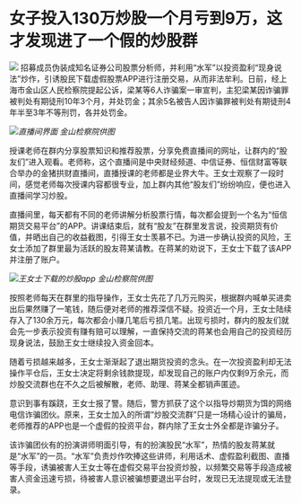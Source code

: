 # 女子投入130万炒股一个月亏到9万，这才发现进了一个假的炒股群

![](https://inews.gtimg.com/newsapp_bt/0/15676997892/1000)
招募成员伪装成知名证券公司股票分析师，并利用“水军”以投资盈利“现身说法”炒作，引诱股民下载虚假股票APP进行注册交易，从而非法牟利。日前，经上海市金山区人民检察院提起公诉，梁某等6人诈骗案一审宣判，主犯梁某因诈骗罪被判处有期徒刑10年3个月，并处罚金；其余5名被告人因诈骗罪被判处有期徒刑4年半至3年不等刑罚，各并处罚金。

![](https://inews.gtimg.com/newsapp_bt/0/15676997896/1000)_直播间界面 金山检察院供图_

授课老师在群内分享股票知识和推荐股票，分享免费直播间的网址，让群内的“股友们”进入观看。老师称，这个直播间是中央财经频道、中信证券、恒信财富等联合举办的金猪拱财直播间，直播授课的老师都是业界大牛。王女士观察了一段时间，感觉老师每次授课内容都很专业，加上群内其他“股友们”纷纷响应，便也进入直播间学习炒股。

直播间里，每天都有不同的老师讲解分析股票行情，每次都会提到一个名为“恒信期货交易平台”的APP。讲课结束后，就有“股友”在群里发言说，投资期货有价值，并晒出自己的收益截图，引得王女士羡慕不已。为进一步确认投资的风险，王女士添加了群里最为活跃的股友蒋某请教。在蒋某的劝说下，王女士下载了该APP并注册了账户。

![](https://inews.gtimg.com/news_bt/O8kth98f_tfpUxheEl4kvPhFjXcKDmCfAaTUe5TLg0yG8AA/1000)_王女士下载的炒股app
金山检察院供图_

按照老师每天在群里的指导操作，王女士先花了几万元购买，根据群内喊单买进卖出后果然赚了一笔钱，随后便对老师的推荐深信不疑。投资近一个月，王女士陆续存入了130余万元，每次都会小赚几笔后亏损几笔。出现亏损时，群内的股友们就会先一步表示投资有赚有赔可以理解，一直保持交流的蒋某也会用自己的投资经历现身说法，鼓励王女士继续投入资金回本。

随着亏损越来越多，王女士渐渐起了退出期货投资的念头。在一次投资盈利却无法操作平仓后，王女士决定将剩余钱款提现，却发现自己的账户内仅剩9万余元，而炒股交流群也在不久之后被解散，老师、助理、蒋某全都销声匿迹。

意识到事有蹊跷，王女士报了警。随后，警方抓获了这个以指导炒期货为饵的网络电信诈骗团伙。原来，王女士加入的所谓“炒股交流群”只是一场精心设计的骗局，老师推荐的APP也是一个虚假的投资平台，群内除了王女士外全都是诈骗分子。

该诈骗团伙有的扮演讲师明面引导，有的扮演股民“水军”，热情的股友蒋某就是“水军”的一员。“水军”负责炒作吹捧这些讲师，利用话术、虚假盈利截图、直播等手段，诱骗被害人王女士等在虚假交易平台投资炒股，以频繁交易等手段造成被害人资金迅速亏损，待被害人意识被骗想要退出平台时，发现已无法提现或无法登录。

